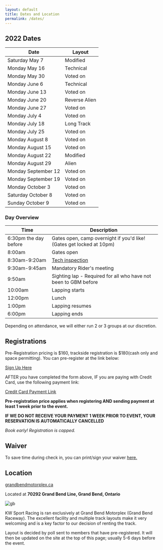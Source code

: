 ```yaml
---
layout: default
title: Dates and Location
permalink: /dates/
---
```


## 2022 Dates

| Date                | Layout               |
|---------------------|----------------------|
| Saturday May 7      |Modified              |
| Monday May 16       |Technical             |
| Monday May 30       |Voted on              |
| Monday June 6       |Technical             |
| Monday June 13      |Voted on              |
| Monday June 20      |Reverse Alien         |
| Monday June 27      |Voted on              |
| Monday July 4       |Voted on              |
| Monday July 18      |Long Track            |
| Monday July 25      |Voted on              |
| Monday August 8     |Voted on              |
| Monday August 15    |Voted on              |
| Monday August 22    |Modified              |
| Monday August 29    |Alien                 |
| Monday September 12 |Voted on              |
| Monday September 19 |Voted on              |
| Monday October 3    |Voted on              |
| Saturday October 8  |Voted on              |
| Sunday October 9    |Voted on              |




### Day Overview

| Time                  | Description                                                                  |
|-----------------------|------------------------------------------------------------------------------|
| 6:30pm the day before | Gates open, camp overnight if you'd like! (Gates get locked at 10pm)         |
| 8:00am                | Gates open                                                                   |
| 8:30am-9:20am         | [Tech inspection](/rules/)                                                   |
| 9:30am-9:45am         | Mandatory Rider's meeting                                                    |
| 9:50am                | Sighting lap - Required for all who have not been to GBM before              |
| 10:00am               | Lapping starts                                                               |
| 12:00pm               | Lunch                                                                        |
| 1:00pm                | Lapping resumes                                                              |
| 6:00pm                | Lapping ends                                                                 |

Depending on attendance, we will either run 2 or 3 groups at our discretion.

## Registrations
Pre-Registration pricing is $160, trackside registration is $180(cash only and space permitting).
You can pre-register at the link below:

[Sign Up Here](https://docs.google.com/forms/d/e/1FAIpQLSf82q-DZeIdHmxquDC1o1nX7AzehSfPzhEV7LmHcGPR8LsuIQ/viewform?usp=sf_link)

AFTER you have completed the form above, IF you are paying with Credit Card, use the following payment link:

[Credit Card Payment Link](https://buy.stripe.com/4gw3cd0Lyc6w7rq6os)

**Pre-registration price applies when registering AND sending payment at least 1 week prior to the event.**

**IF WE DO NOT RECEIVE YOUR PAYMENT 1 WEEK PRIOR TO EVENT, YOUR RESERVATION IS AUTOMATICALLY CANCELLED**

*Book early! Registration is capped.*

## Waiver
To save time during check in, you can print/sign your waiver [here.](https://drive.google.com/file/d/1-VUfnzoDx0thAAVLSt_NaTPA7BSNZjJa/view?usp=sharing)

## Location

[grandbendmotorplex.ca](http://www.grandbendmotorplex.ca/grand-bend-raceway/)

Located at **70292 Grand Bend Line, Grand Bend, Ontario**

![gb](/img/raceway.jpg)

KW Sport Racing is ran exclusively at Grand Bend Motorplex (Grand Bend Raceway). The excellent facility and multiple track layouts make it very welcoming and is a key factor to our decision of renting the track.

Layout is decided by poll sent to members that have pre-registered. It will then be updated on the site at the top of this page; usually 5-6 days before the event.
